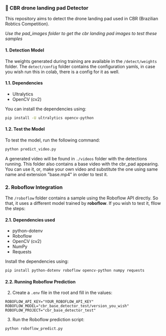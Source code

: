 ### 🤖 CBR drone landing pad Detector

This repository aims to detect the drone landing pad used in CBR (Brazilian Robtics Competition).

_Use the pad_images folder to get the cbr landing pad images to test these samples_

#### 1. Detection Model

The weights generated during training are available in the `/detect/weights` folder.
The `detect/config` folder contains the configuration yamls, in case you wish run this in colab, there is a config for it as well.

#### 1.1. Dependencies

- Ultralytics
- OpenCV (cv2)

You can install the dependencies using:

```bash
pip install -U ultralytics opencv-python
```

#### 1.2. Test the Model

To test the model, run the following command:

```bash
python predict_video.py
```

A generated video will be found in `./videos` folder with the detections running.
This folder also contains a base video with the cbr_pad appearing. You can use it, or, make your own video and substitute the one using same name and extension "base.mp4" in order to test it.

### 2. Roboflow Integration

The `/roboflow` folder contains a sample using the Roboflow API directly. 
So that, it uses a different model trained by **roboflow**.
If you wish to test it, fllow the steps:

#### 2.1. Dependencies used

- python-dotenv
- Roboflow
- OpenCV (cv2)
- NumPy
- Requests

Install the dependencies using:

```bash
pip install python-dotenv roboflow opencv-python numpy requests
```

#### 2.2. Running Roboflow Prediction

2. Create a `.env` file in the root and fill in the values:

```env
ROBOFLOW_API_KEY="YOUR_ROBOFLOW_API_KEY"
ROBOFLOW_MODEL="cbr_base_detector_test/version_you_wish"
ROBOFLOW_PROJECT="cbr_base_detector_test"
```

3. Run the Roboflow prediction script:

```bash
python roboflow_predict.py
```